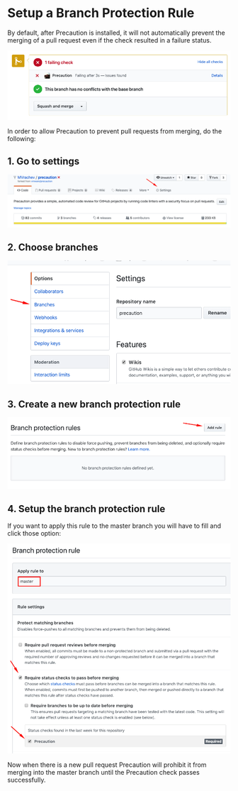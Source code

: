 <!--
    Copyright 2019 VMware, Inc.
    SPDX-License-Identifier: BSD-2-Clause
-->

# Setup a Branch Protection Rule

By default, after Precaution is installed, it will not automatically prevent the merging of a pull request even if the check resulted in a failure status. 

![check_fails](./setup_images/check_fails.png)


In order to allow Precaution to prevent pull requests from merging, do the following:

## 1. Go to settings

![settings](./setup_images/settings.png)


## 2. Choose branches

![branches](./setup_images/branches.png)


## 3. Create a new branch protection rule 

![add_rule](./setup_images/add_rule.png)


## 4. Setup the branch protection rule 

If you want to apply this rule to the master branch you will have to fill and click those option:

![branch_protection_rule.png](./setup_images/branch_protection_rule.png)



Now when there is a new pull request Precaution will prohibit it from merging into the master branch until the Precaution check passes successfully.
